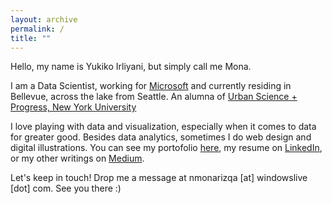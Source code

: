 ```yaml
---
layout: archive
permalink: /
title: ""
---
```


Hello, my name is Yukiko Irliyani, but simply call me Mona. 

I am a Data Scientist, working for [Microsoft](https://twitter.com/msftsecurity) and currently residing in Bellevue, across the lake from Seattle. An alumna of [Urban Science + Progress, New York University](https://twitter.com/NYU_CUSP)

I love playing with data and visualization, especially when it comes to data for greater good. Besides data analytics, sometimes I do web design and digital illustrations. You can see my portofolio [here](/portofolio/), my resume on [LinkedIn](https://www.linkedin.com/in/nmonarizqa), or my other writings on [Medium](https://medium.com/@nmonarizqa).

Let's keep in touch! Drop me a message at nmonarizqa [at] windowslive [dot] com. See you there :)
